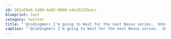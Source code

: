```yaml
---
id: 262a55e6-5d90-4a02-9608-e4e15215bacc
blueprint: text
category: twitter
title: "'@codingmerc I'm going to Wait for the next Nexus series.  Unbranded and stock is better."
caption: "'@codingmerc I'm going to Wait for the next Nexus series.  Unbranded and stock is better."
---
```

